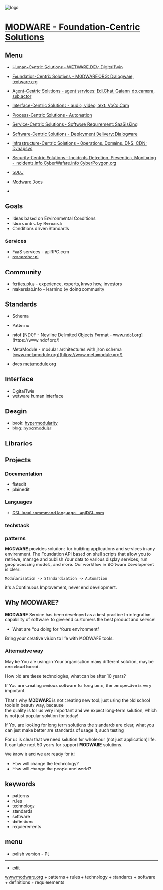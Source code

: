 ![logo](https://logo.modware.org/15/color_rectangle.png)

# [MODWARE - Foundation-Centric Solutions](https://www.modware.org)


## Menu

+ [Human-Centric Solutions - WETWARE.DEV: DigitalTwin](http://www.wetware.dev)
+ [Foundation-Centric Solutions - MODWARE.ORG: Dialogware, textware.org](https://www.modware.org)
+ [Agent-Centric Solutions - agent services: Edi.Chat, Gaiann, do.camera, sub.actor](http://leadership.run/AGENT)
+ [Interface-Centric Solutions - audio, video, text: VoCo.Cam](http://leadership.run/INTERFACE)
+ [Process-Centric Solutions - Automation](http://leadership.run/PROCESS)
+ [Service-Centric Solutions - Software Requirement: SaaSisKing](http://leadership.run/SERVICE)
+ [Software-Centric Solutions - Deployment Delivery: Dialogware](http://leadership.run/SOFTWARE)
+ [Infrastructure-Centric Solutions - Operations, Domains, DNS, CDN: Dynapsys](http://leadership.run/INFRASTRUCTURmd)
+ [Security-Centric Solutions - Incidents Detection, Prevention, Monitoring - Incidents.info CyberWafare.info CyberPolygon.org](http://leadership.run/SECURIT)

+ [SDLC](http://leadership.run/SDLC)
+ [Modware Docs](https://docs.modware.org/)
+ 
  
## Goals  
+ Ideas based on Environmental Conditions
+ Idea centric by Research 
+ Conditions driven Standards 


### Services

+ FaaS services - apiRPC.com
+ [researcher.pl](https://www.researcher.pl/)


## Community

+ forties.plus - experience, experts, knwo how, investors
+ makerslab.info - learning by doing community



## Standards

+ Schema
+ Patterns
  
+ ndof [NDOF - Newline Delimited Objects Format - www.ndof.org](https://www.ndof.org/)
+ MetaModule - modular architectures with json schema [www.metamodule.org](https://www.metamodule.org/)
+ docs [metamodule.org](https://docs.metamodule.org/)

## Interface

+ DigitalTwin
+ wetware human interface


  
## Desgin

+ book: [hypermodularity](http://www.hypermodularity.com)
+ blog: [hypermodular](http://www.hypermodular.com)



## Libraries


## Projects



### Documentation

+ flatedit
+ plainedit


### Languages

+ [DSL local commmand language - apiDSL.com](https://www.apidsl.com/)


### techstack


### patterns






**MODWARE** provides solutions for building applications and services in any environment.
The Foundation API based on shell scripts that allow you to retrieve, manage and publish Your data to various display services, run geoprocessing models, and more.
Our workflow in SOftware Development is clear:

    Modularisation -> Standardisation -> Automation

it's a Continuous Improvement, never end development.




## Why **MODWARE**?

**MODWARE** Service has been developed as a best practice to integration capability of software, to give end customers the best product and service!

+ What are You doing for Yours environment?

Bring your creative vision to life with MODWARE tools.



### Alternative way

May be You are using in Your organisation many different solution, may be one cloud based.

How old are these technologies, what can be after 10 years?

If You are creating serious software for long term, the perspective is very important.

That's why **MODWARE** is not creating new tool, just using the old school tools in beauty way, because  
the quality is for us very important and we expect long-term solution, which is not just popular solution for today!

If You are looking for long term solutions the standards are clear, what you can just make better are standards of usage it, such testing

For us is clear that we need solution for whole our (not just application) life.  
It can take next 50 years for support **MODWARE** solutions.

We know it and we are ready for it!

+ How will change the technology?
+ How will change the people and world?


## keywords

+ patterns
+ rules
+ technology
+ standards
+ software
+ definitions
+ requierements

## menu

+ [polish version - PL](https://docs.modware.org/README_PL.html)



---

+ [edit](https://github.com/modware-org/www/edit/main/README.md)

www.modware.org +  patterns + rules + technology + standards + software + definitions + requierements
